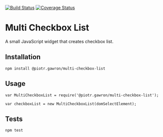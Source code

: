 [![Build Status](https://travis-ci.org/piotr-gawron/multi-checkbox-list.svg?branch=master)](https://travis-ci.org/piotr-gawron/multi-checkbox-list)
[![Coverage Status](https://coveralls.io/repos/github/piotr-gawron/multi-checkbox-list/badge.svg?branch=master)](https://coveralls.io/github/piotr-gawron/multi-checkbox-list?branch=master)

Multi Checkbox List
=========

A small JavaScript widget that creates checkbox list.

## Installation

  `npm install @piotr.gawron/multi-checkbox-list`

## Usage


    var MultiCheckboxList = require('@piotr.gawron/multi-checkbox-list');

    var checkboxList = new MultiCheckboxList(domSelectElement);


## Tests

  `npm test`
